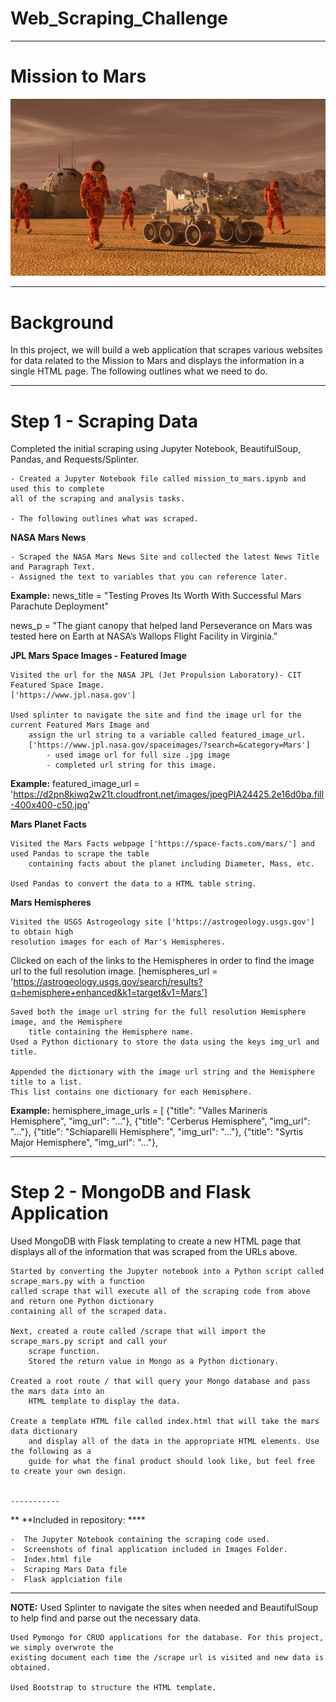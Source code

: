 # Web_Scraping_Challenge

------------------

# Mission to Mars

![Alt text](mission_to_mars.png "Mission to Mars")

----------------------
# Background

In this project, we will build a web application that scrapes various websites for data related to the Mission to Mars and displays the information in a single HTML page. The following outlines what we need to do.

------------
# Step 1 - Scraping Data

Completed the initial scraping using Jupyter Notebook, BeautifulSoup, Pandas, and Requests/Splinter.

    - Created a Jupyter Notebook file called mission_to_mars.ipynb and used this to complete 
    all of the scraping and analysis tasks. 
    
    - The following outlines what was scraped.

**NASA Mars News**

    - Scraped the NASA Mars News Site and collected the latest News Title and Paragraph Text. 
    - Assigned the text to variables that you can reference later.

**Example:**
news_title = "Testing Proves Its Worth With Successful Mars Parachute Deployment"

news_p = "The giant canopy that helped land Perseverance on Mars was tested here on Earth at NASA’s Wallops Flight Facility in Virginia."

**JPL Mars Space Images - Featured Image**

    Visited the url for the NASA JPL (Jet Propulsion Laboratory)- CIT Featured Space Image. 
    ['https://www.jpl.nasa.gov']

    Used splinter to navigate the site and find the image url for the current Featured Mars Image and 
        assign the url string to a variable called featured_image_url.
        ['https://www.jpl.nasa.gov/spaceimages/?search=&category=Mars']
            - used image url for full size .jpg image
            - completed url string for this image.

**Example:**
featured_image_url = 'https://d2pn8kiwq2w21t.cloudfront.net/images/jpegPIA24425.2e16d0ba.fill-400x400-c50.jpg'


**Mars Planet Facts**

    Visited the Mars Facts webpage ['https://space-facts.com/mars/'] and used Pandas to scrape the table 
        containing facts about the planet including Diameter, Mass, etc.

    Used Pandas to convert the data to a HTML table string.

**Mars Hemispheres**

    Visited the USGS Astrogeology site ['https://astrogeology.usgs.gov'] to obtain high 
    resolution images for each of Mar's Hemispheres.

   Clicked on each of the links to the Hemispheres in order to find the image url to the full resolution image.
    [hemispheres_url = 'https://astrogeology.usgs.gov/search/results?q=hemisphere+enhanced&k1=target&v1=Mars']

    Saved both the image url string for the full resolution Hemisphere image, and the Hemisphere 
        title containing the Hemisphere name. 
    Used a Python dictionary to store the data using the keys img_url and title.

    Appended the dictionary with the image url string and the Hemisphere title to a list. 
    This list contains one dictionary for each Hemisphere.

**Example:**
hemisphere_image_urls = [
    {"title": "Valles Marineris Hemisphere", "img_url": "..."},
    {"title": "Cerberus Hemisphere", "img_url": "..."},
    {"title": "Schiaparelli Hemisphere", "img_url": "..."},
    {"title": "Syrtis Major Hemisphere", "img_url": "..."},


-----------------------------------
# Step 2 - MongoDB and Flask Application

Used MongoDB with Flask templating to create a new HTML page that displays all of the information 
that was scraped from the URLs above.

    Started by converting the Jupyter notebook into a Python script called scrape_mars.py with a function 
    called scrape that will execute all of the scraping code from above and return one Python dictionary 
    containing all of the scraped data.

    Next, created a route called /scrape that will import the scrape_mars.py script and call your 
        scrape function.
        Stored the return value in Mongo as a Python dictionary.

    Created a root route / that will query your Mongo database and pass the mars data into an
        HTML template to display the data.

    Create a template HTML file called index.html that will take the mars data dictionary 
        and display all of the data in the appropriate HTML elements. Use the following as a 
        guide for what the final product should look like, but feel free to create your own design.
    
    
    -----------
 **   **Included in repository: ****
      
    -  The Jupyter Notebook containing the scraping code used.
    -  Screenshots of final application included in Images Folder. 
    -  Index.html file
    -  Scraping Mars Data file
    -  Flask applciation file
   
 -------------------------------------  
**NOTE:**
    Used Splinter to navigate the sites when needed and BeautifulSoup to help find and parse out the necessary data.

    Used Pymongo for CRUD applications for the database. For this project, we simply overwrote the 
    existing document each time the /scrape url is visited and new data is obtained.

    Used Bootstrap to structure the HTML template.
